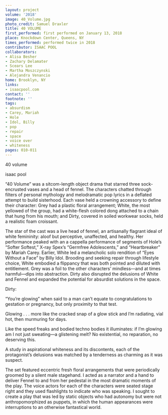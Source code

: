 ```yaml
---
layout: project
volume: '2018'
image: 40_Volume.jpg
photo_credit: Samuel Draxler
title: 40 VOLUME
first_performed: first performed on January 13, 2018
place: Knockdown Center, Queens, NY
times_performed: performed twice in 2018
contributor: ISAAC POOL
collaborators:
- Alisa Besher
- Zachary Delamater
- Scears Lee
- Martha Moszczynski
- Alejandra Venancio
home: Brooklyn, NY
links:
- isaacpool.com
contact: ''
footnote: ''
tags:
- absurdism
- Carey, Mariah
- Hole
- Idol, Billy
- pop
- repair
- space
- voice over
- whiteness
pages: 010-011
---
```


40 volume

isaac pool

“40 Volume” was a sitcom-length object drama that starred three sock-encrusted vases and a head of fennel. The characters chatted through filters of personal mythology and melodramatic pop lyrics in a deflated attempt to build sisterhood. Each vase held a crowning accessory to define their character: Grey had a plastic floral arrangement; White, the most yellowed of the group, had a white-flesh colored dong attached to a chain that hung from his mouth; and Dirty, covered in soiled workwear socks, held a realistic foam croissant.

The star of the cast was a live head of fennel, an artisanally flagrant ideal of white femininity: aloof but perceptive, unaffected, and healthy. Her performance peaked with an a cappella performance of segments of Hole’s “Softer Softest,” X-ray Spex’s “Germfree Adolescents,” and “Heartbreaker” by Mariah Carey. Earlier, White led a melancholic solo rendition of “Eyes Without a Face” by Billy Idol. Brooding and seeking repair through lifestyle choice, White embodied a flippancy that was both pointed and diluted with entitlement. Grey was a foil to the other characters’ mindless—and at times harmful—dips into abstraction. Dirty also disrupted the delusions of White and Fennel and expanded the potential for absurdist solutions in the space.

Dirty:

“You’re glowing” when said to a man can’t equate to congratulations to gestation or pregnancy, but only proximity to that test.

Glowing . . . more like the cracked snap of a glow stick and I’m radiating, vial hot, then murmuring for days.

Like the speed freaks and bodied techno bodies it illuminates: if I’m glowing am I not just sweating—a glistening melt? No existential, no reparation, no deserving this.

A study in aspirational whiteness and its discontents, each of the protagonist’s delusions was matched by a tenderness as charming as it was suspect.

The set featured eccentric fresh floral arrangements that were periodically groomed by a silent male stagehand. I acted as a narrator and a hand to deliver Fennel to and from her pedestal in the most dramatic moments of the play. The voice actors for each of the characters were seated stage right and they used flashlights to indicate who was speaking. I sought to create a play that was led by static objects who had autonomy but were not anthropomorphized as puppets, in which the human appearances were interruptions to an otherwise fantastical world.
